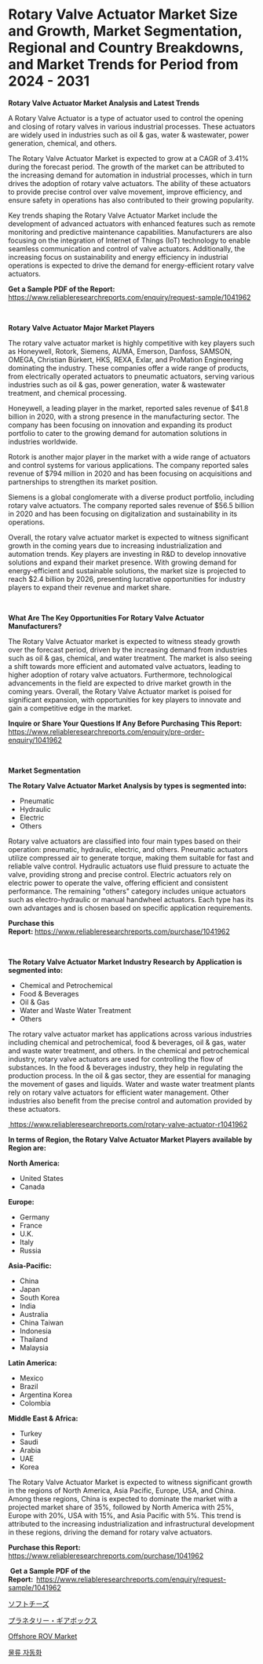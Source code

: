 <p><h1>Rotary Valve Actuator Market Size and Growth, Market Segmentation, Regional and Country Breakdowns, and Market Trends for Period from 2024 -  2031</h1></p><p><strong>Rotary Valve Actuator Market Analysis and Latest Trends</strong></p>
<p><p>A Rotary Valve Actuator is a type of actuator used to control the opening and closing of rotary valves in various industrial processes. These actuators are widely used in industries such as oil & gas, water & wastewater, power generation, chemical, and others.</p><p>The Rotary Valve Actuator Market is expected to grow at a CAGR of 3.41% during the forecast period. The growth of the market can be attributed to the increasing demand for automation in industrial processes, which in turn drives the adoption of rotary valve actuators. The ability of these actuators to provide precise control over valve movement, improve efficiency, and ensure safety in operations has also contributed to their growing popularity.</p><p>Key trends shaping the Rotary Valve Actuator Market include the development of advanced actuators with enhanced features such as remote monitoring and predictive maintenance capabilities. Manufacturers are also focusing on the integration of Internet of Things (IoT) technology to enable seamless communication and control of valve actuators. Additionally, the increasing focus on sustainability and energy efficiency in industrial operations is expected to drive the demand for energy-efficient rotary valve actuators.</p></p>
<p><strong>Get a Sample PDF of the Report:&nbsp;</strong> <a href="https://www.reliableresearchreports.com/enquiry/request-sample/1041962">https://www.reliableresearchreports.com/enquiry/request-sample/1041962</a></p>
<p>&nbsp;</p>
<p><strong>Rotary Valve Actuator Major Market Players</strong></p>
<p><p>The rotary valve actuator market is highly competitive with key players such as Honeywell, Rotork, Siemens, AUMA, Emerson, Danfoss, SAMSON, OMEGA, Christian Bürkert, HKS, REXA, Exlar, and ProMation Engineering dominating the industry. These companies offer a wide range of products, from electrically operated actuators to pneumatic actuators, serving various industries such as oil & gas, power generation, water & wastewater treatment, and chemical processing.</p><p>Honeywell, a leading player in the market, reported sales revenue of $41.8 billion in 2020, with a strong presence in the manufacturing sector. The company has been focusing on innovation and expanding its product portfolio to cater to the growing demand for automation solutions in industries worldwide.</p><p>Rotork is another major player in the market with a wide range of actuators and control systems for various applications. The company reported sales revenue of $794 million in 2020 and has been focusing on acquisitions and partnerships to strengthen its market position.</p><p>Siemens is a global conglomerate with a diverse product portfolio, including rotary valve actuators. The company reported sales revenue of $56.5 billion in 2020 and has been focusing on digitalization and sustainability in its operations.</p><p>Overall, the rotary valve actuator market is expected to witness significant growth in the coming years due to increasing industrialization and automation trends. Key players are investing in R&D to develop innovative solutions and expand their market presence. With growing demand for energy-efficient and sustainable solutions, the market size is projected to reach $2.4 billion by 2026, presenting lucrative opportunities for industry players to expand their revenue and market share.</p></p>
<p>&nbsp;</p>
<p><strong>What Are The Key Opportunities For Rotary Valve Actuator Manufacturers?</strong></p>
<p><p>The Rotary Valve Actuator market is expected to witness steady growth over the forecast period, driven by the increasing demand from industries such as oil & gas, chemical, and water treatment. The market is also seeing a shift towards more efficient and automated valve actuators, leading to higher adoption of rotary valve actuators. Furthermore, technological advancements in the field are expected to drive market growth in the coming years. Overall, the Rotary Valve Actuator market is poised for significant expansion, with opportunities for key players to innovate and gain a competitive edge in the market.</p></p>
<p><strong>Inquire or Share Your Questions If Any Before Purchasing This Report:</strong> <a href="https://www.reliableresearchreports.com/enquiry/pre-order-enquiry/1041962">https://www.reliableresearchreports.com/enquiry/pre-order-enquiry/1041962</a></p>
<p>&nbsp;</p>
<p><strong>Market Segmentation</strong></p>
<p><strong>The Rotary Valve Actuator Market Analysis by types is segmented into:</strong></p>
<p><ul><li>Pneumatic</li><li>Hydraulic</li><li>Electric</li><li>Others</li></ul></p>
<p><p>Rotary valve actuators are classified into four main types based on their operation: pneumatic, hydraulic, electric, and others. Pneumatic actuators utilize compressed air to generate torque, making them suitable for fast and reliable valve control. Hydraulic actuators use fluid pressure to actuate the valve, providing strong and precise control. Electric actuators rely on electric power to operate the valve, offering efficient and consistent performance. The remaining "others" category includes unique actuators such as electro-hydraulic or manual handwheel actuators. Each type has its own advantages and is chosen based on specific application requirements.</p></p>
<p><strong>Purchase this Report:&nbsp;</strong><a href="https://www.reliableresearchreports.com/purchase/1041962">https://www.reliableresearchreports.com/purchase/1041962</a></p>
<p>&nbsp;</p>
<p><strong>The Rotary Valve Actuator Market Industry Research by Application is segmented into:</strong></p>
<p><ul><li>Chemical and Petrochemical</li><li>Food & Beverages</li><li>Oil & Gas</li><li>Water and Waste Water Treatment</li><li>Others</li></ul></p>
<p><p>The rotary valve actuator market has applications across various industries including chemical and petrochemical, food & beverages, oil & gas, water and waste water treatment, and others. In the chemical and petrochemical industry, rotary valve actuators are used for controlling the flow of substances. In the food & beverages industry, they help in regulating the production process. In the oil & gas sector, they are essential for managing the movement of gases and liquids. Water and waste water treatment plants rely on rotary valve actuators for efficient water management. Other industries also benefit from the precise control and automation provided by these actuators.</p></p>
<p><a href="https://www.reliableresearchreports.com/rotary-valve-actuator-r1041962">&nbsp;https://www.reliableresearchreports.com/rotary-valve-actuator-r1041962</a></p>
<p><strong>In terms of Region, the Rotary Valve Actuator Market Players available by Region are:</strong></p>
<p>
    <p> <strong> North America: </strong>
        <ul>
            <li>United States</li>
            <li>Canada</li>
        </ul>
        </p> 
    <p> <strong> Europe: </strong>
        <ul>
            <li>Germany</li>
            <li>France</li>
            <li>U.K.</li>
            <li>Italy</li>
            <li>Russia</li>
        </ul>
        </p> 
    <p> <strong> Asia-Pacific: </strong>
        <ul>
            <li>China</li>
            <li>Japan</li>
            <li>South Korea</li>
            <li>India</li>
            <li>Australia</li>
            <li>China Taiwan</li>
            <li>Indonesia</li>
            <li>Thailand</li>
            <li>Malaysia</li>
        </ul>
        </p> 
    <p> <strong> Latin America: </strong>
        <ul>
            <li>Mexico</li>
            <li>Brazil</li>
            <li>Argentina Korea</li>
            <li>Colombia</li>
        </ul>
        </p> 
    <p> <strong> Middle East & Africa: </strong>
        <ul>
            <li>Turkey</li>
            <li>Saudi</li>
            <li>Arabia</li>
            <li>UAE</li>
            <li>Korea</li>
        </ul>
    </p>
    </p>
<p><p>The Rotary Valve Actuator Market is expected to witness significant growth in the regions of North America, Asia Pacific, Europe, USA, and China. Among these regions, China is expected to dominate the market with a projected market share of 35%, followed by North America with 25%, Europe with 20%, USA with 15%, and Asia Pacific with 5%. This trend is attributed to the increasing industrialization and infrastructural development in these regions, driving the demand for rotary valve actuators.</p></p>
<p><strong>Purchase this Report: </strong><a href="https://www.reliableresearchreports.com/purchase/1041962">https://www.reliableresearchreports.com/purchase/1041962</a></p>
<p>&nbsp;<strong>Get a Sample PDF of the Report:&nbsp;&nbsp;</strong><a href="https://www.reliableresearchreports.com/enquiry/request-sample/1041962">https://www.reliableresearchreports.com/enquiry/request-sample/1041962</a></p>
<p><strong></strong></p>
<p><p><a href="https://github.com/Calvi3ynJerde867/Market-Research-Report-List-1/blob/main/265122421208.md">ソフトチーズ</a></p><p><a href="https://github.com/JacksonWiza1924/Market-Research-Report-List-1/blob/main/403168121209.md">プラネタリー・ギアボックス</a></p><p><a href="https://github.com/Sherrillcrooksxa8i18ucf2m/Market-Research-Report-List-2/blob/main/offshore-rov-market.md">Offshore ROV Market</a></p><p><a href="https://github.com/RichardLueilwitz787/Market-Research-Report-List-1/blob/main/655560019755.md">물류 자동화</a></p></p>
